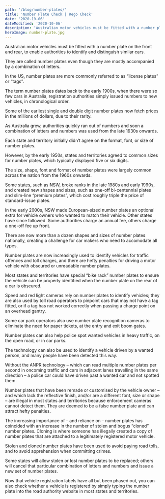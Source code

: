 ```yaml
---
path: '/blog/number-plates/'
title: 'Number Plate Check | Rego Check'
date: '2020-10-06'
dateModified: '2020-10-06'
description: 'Australian motor vehicles must be fitted with a number plate on the front and rear, to enable authorities to identify and distinguish similar cars. They are called number plates even though they are mostly accompanied by a combination of letters.'
heroImage: number-plate.jpg
---
```


Australian motor vehicles must be fitted with a number plate on the front and rear, to enable authorities to identify and distinguish similar cars.

They are called number plates even though they are mostly accompanied by a combination of letters.

In the US, number plates are more commonly referred to as “license plates” or “tags”.

The term number plates dates back to the early 1900s, when there were so few cars in Australia, registration authorities simply issued numbers to new vehicles, in chronological order.

Some of the earliest single and double digit number plates now fetch prices in the millions of dollars, due to their rarity.

As Australia grew, authorities quickly ran out of numbers and soon a combination of letters and numbers was used from the late 1930s onwards.

Each state and territory initially didn’t agree on the format, font, or size of number plates.

However, by the early 1950s, states and territories agreed to common sizes for number plates, which typically displayed five or six digits.

The size, shape, font and format of number plates were largely common across the nation from the 1960s onwards.

Some states, such as NSW, broke ranks in the late 1980s and early 1990s, and created new shapes and sizes, such as one-off bi-centennial plates and slim-line “premium plates”, which cost roughly triple the price of standard-issue plates.

In the early 2000s, NSW made European-sized number plates an optional extra for vehicle owners who wanted to match their vehicle. Other states have since followed. Some authorities charge an annual fee, others charge a one-off fee up front.

There are now more than a dozen shapes and sizes of number plates nationally, creating a challenge for car makers who need to accomodate all types.

Number plates are now increasingly used to identify vehicles for traffic offences and toll charges, and there are hefty penalties for driving a motor vehicle with obscured or unreadable number plates.

Most states and territories have special “bike rack” number plates to ensure the vehicle can be properly identified when the number plate on the rear of a car is obscured.

Speed and red light cameras rely on number plates to identify vehicles; they are also used by toll road operators to pinpoint cars that may not have a tag fitted, or if a tag has not worked correctly when passing a charge point on an overhead gantry.

Some car park operators also use number plate recognition cameras to eliminate the need for paper tickets, at the entry and exit boom gates.

Number plates can also help police spot wanted vehicles in heavy traffic, on the open road, or in car parks.

The technology can also be used to identify a vehicle driven by a wanted person, and many people have been detected this way.

Without the ANPR technology – which can read multiple number plates per second in oncoming traffic and cars in adjacent lanes travelling in the same direction – a police car could have driven past a wanted car and not spotted them.

Number plates that have been remade or customised by the vehicle owner – and which lack the reflective finish, and/or are a different font, size or shape – are illegal in most states and territories because enforcement cameras cannot detect them. They are deemed to be a false number plate and can attract hefty penalties.

The increasing importance of – and reliance on – number plates has coincided with an increase in the number of stolen and bogus “cloned” number plates. Cloning is where someone has illegally created a copy of number plates that are attached to a legitimately registered motor vehicle.

Stolen and cloned number plates have been used to avoid paying road tolls, and to avoid apprehension when committing crimes.

Some states will allow stolen or lost number plates to be replaced; others will cancel that particular combination of letters and numbers and issue a new set of number plates.

Now that vehicle registration labels have all but been phased out, you can also check whether a vehicle is registered by simply typing the number plate into the road authority website in most states and territories.
